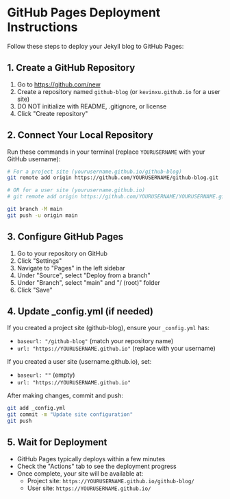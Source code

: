 # GitHub Pages Deployment Instructions

Follow these steps to deploy your Jekyll blog to GitHub Pages:

## 1. Create a GitHub Repository

1. Go to https://github.com/new
2. Create a repository named `github-blog` (or `kevinxu.github.io` for a user site)
3. DO NOT initialize with README, .gitignore, or license
4. Click "Create repository"

## 2. Connect Your Local Repository

Run these commands in your terminal (replace `YOURUSERNAME` with your GitHub username):

```bash
# For a project site (yourusername.github.io/github-blog)
git remote add origin https://github.com/YOURUSERNAME/github-blog.git

# OR for a user site (yourusername.github.io)
# git remote add origin https://github.com/YOURUSERNAME/YOURUSERNAME.github.io.git

git branch -M main
git push -u origin main
```

## 3. Configure GitHub Pages

1. Go to your repository on GitHub
2. Click "Settings"
3. Navigate to "Pages" in the left sidebar
4. Under "Source", select "Deploy from a branch"
5. Under "Branch", select "main" and "/ (root)" folder
6. Click "Save"

## 4. Update _config.yml (if needed)

If you created a project site (github-blog), ensure your `_config.yml` has:
- `baseurl: "/github-blog"` (match your repository name)
- `url: "https://YOURUSERNAME.github.io"` (replace with your username)

If you created a user site (username.github.io), set:
- `baseurl: ""` (empty)
- `url: "https://YOURUSERNAME.github.io"`

After making changes, commit and push:
```bash
git add _config.yml
git commit -m "Update site configuration"
git push
```

## 5. Wait for Deployment

- GitHub Pages typically deploys within a few minutes
- Check the "Actions" tab to see the deployment progress
- Once complete, your site will be available at:
  - Project site: `https://YOURUSERNAME.github.io/github-blog/`
  - User site: `https://YOURUSERNAME.github.io/` 